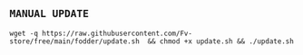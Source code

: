 ## `MANUAL UPDATE`
```
wget -q https://raw.githubusercontent.com/Fv-store/free/main/fodder/update.sh￼ && chmod +x update.sh && ./update.sh
```
